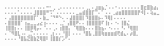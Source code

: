 ⠄⠄⠄⠄⠄⠄⠄⠄⠄⠄⠠⠄⠄⠒⠂⢀
⢀⠄⠄⠄⠄⠄⠄⠄⠄⢀⡀⠄⣰⣶⣦⡈
⠄⠄⠂⠄⠄⠄⠄⠄⠄⠄⣿⣖⣿⣷⣴⡄
⠄⠄⠄⠄⠁⠄⠄⠄⠄⣸⣿⣿⣿⠛⠩⠁
⠄⠄⠄⠄⠄⠄⣀⣤⣾⣿⣿⡏⠉⠄⠁
⠄⠄⢀⣴⣶⣿⣿⣿⣿⣿⡟⠺⡇⠄⢵⣤⣀
⠄⢠⣿⣿⣿⣿⣿⣿⣿⡏⠁⠄⣷⣀⠈⠙⠛⠑⠄
⠄⣼⣿⣿⣿⡇⠹⣿⣿⣿⡦⠄⠹⢿⡇⠄⠄⠄⠄
⠄⣿⣿⣿⣿⠁⢰⣤⣀⣀⣠⣔⢰⠄⠄⠄⠄⢀⡈
⢠⣿⣿⠟⠄⠄⢸⣿⣿⣿⣿⠏⢸⡆⠄⠐⠄⢸⣿⣌
⢸⣿⣿⡆⠄⠄⢸⣿⡿⢿⡤⠄⠈⠄⠄⢀⠄⢰⣿⣿⡄
⠈⢿⣿⣷⠄⠄⠄⣿⣷⣦⠄⠐⠄⠄⠄⠘⠄⠘⢿⣿⡇
⠄⠈⠻⣿⣇⠠⠄⢀⡉⠄⠄⠄⠄⠄⢀⡆⠄⠄⠘⣿⡇
⠄⠄⠄⠘⣿⣧⢀⣿⣿⢷⣶⣶⣶⣾⢟⣾⣄⠄⡴⣿⡀
⠄⠄⠄⠄⠘⣿⣧⣝⣿⣷⣝⢿⣿⠇⢸⣿⣿⡎⡡⠋⠄
